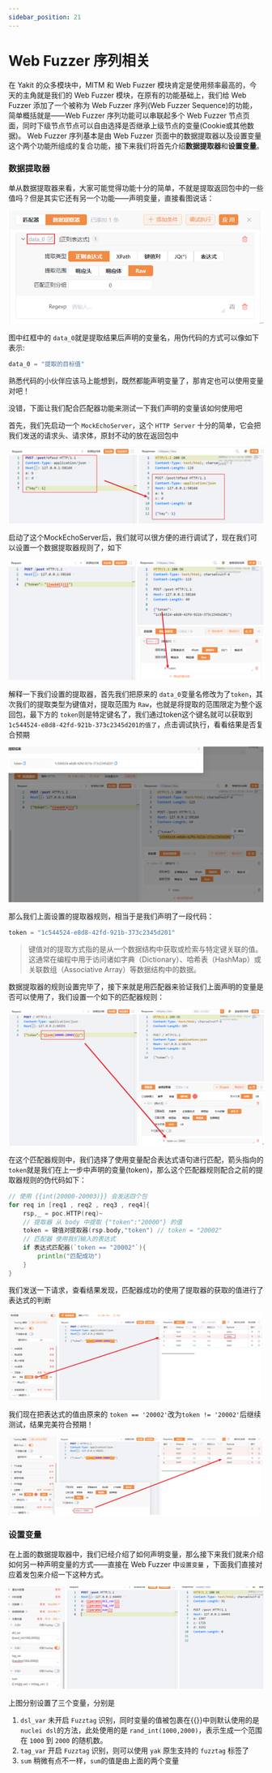 ```yaml
---
sidebar_position: 21
---
```


# Web Fuzzer 序列相关

在 Yakit 的众多模块中，MITM 和 Web Fuzzer 模块肯定是使用频率最高的，今天的主角就是我们的 Web Fuzzer 模块，在原有的功能基础上，我们给 Web Fuzzer 添加了一个被称为 Web Fuzzer 序列(Web Fuzzer Sequence)的功能，简单概括就是——Web Fuzzer 序列功能可以串联起多个 Web Fuzzer 节点页面，同时下级节点节点可以自由选择是否继承上级节点的变量(Cookie或其他数据)。
Web Fuzzer 序列基本是由 Web Fuzzer 页面中的数据提取器以及设置变量这个两个功能所组成的复合功能，接下来我们将首先介绍**数据提取器**和**设置变量**。

### 数据提取器

单从数据提取器来看，大家可能觉得功能十分的简单，不就是提取返回包中的一些值吗？但是其实它还有另一个功能——声明变量，直接看图说话：

![img.png](Fuzzer-Sequence/sequence_1.png)

图中红框中的 `data_0`就是提取结果后声明的变量名，用伪代码的方式可以像如下表示:

```go
data_0 = "提取的目标值"
```

熟悉代码的小伙伴应该马上能想到，既然都能声明变量了，那肯定也可以使用变量对吧！

没错，下面让我们配合匹配器功能来测试一下我们声明的变量该如何使用吧

首先，我们先启动一个 `MockEchoServer`，这个 `HTTP Server` 十分的简单，它会把我们发送的请求头、请求体，原封不动的放在返回包中

![img.png](Fuzzer-Sequence/sequence_2.png)

启动了这个MockEchoServer后，我们就可以很方便的进行调试了，现在我们可以设置一个数据提取器规则了，如下

![img.png](Fuzzer-Sequence/sequence_3.png)

解释一下我们设置的提取器，首先我们把原来的 `data_0`变量名修改为了`token`，其次我们的提取类型为键值对，提取范围为 `Raw`，也就是将提取的范围限定为整个返回包，最下方的 `token`则是特定键名了，我们通过token这个键名就可以获取到`1c544524-e8d8-42fd-921b-373c2345d201的值了`，点击调试执行，看看结果是否复合预期

![img.png](Fuzzer-Sequence/sequence_4.png)

那么我们上面设置的提取器规则，相当于是我们声明了一段代码：

```go
token = "1c544524-e8d8-42fd-921b-373c2345d201"
```

> 键值对的提取方式指的是从一个数据结构中获取或检索与特定键关联的值。这通常在编程中用于访问诸如字典（Dictionary）、哈希表（HashMap）或关联数组（Associative Array）等数据结构中的数据。

数据提取器的规则设置完毕了，接下来就是用匹配器来验证我们上面声明的变量是否可以使用了，我们设置一个如下的匹配器规则：

![img.png](Fuzzer-Sequence/sequence_5.png)

在这个匹配器规则中，我们选择了使用变量配合表达式语句进行匹配，箭头指向的 `token`就是我们在上一步中声明的变量(token)，那么这个匹配器规则配合之前的提取器规则的伪代码如下：

```go
// 使用 {{int(20000-20003)}} 会发送四个包
for req in [req1 , req2 , req3 , req4]{
    rsp,_ = poc.HTTP(req)~
    // 提取器 从 body 中提取 {"token":"20000"} 的值
    token = 键值对提取器(rsp.body,"token") // token = "20002"
    // 匹配器 使用我们输入的表达式
    if 表达式匹配器(`token == "20002"`){
        println("匹配成功")
    }
}
```


我们发送一下请求，查看结果发现，匹配器成功的使用了提取器的获取的值进行了表达式的判断

![img.png](Fuzzer-Sequence/sequence_6.png)

我们现在把表达式的值由原来的 `token == '20002'`改为`token != '20002'`后继续测试，结果完美符合预期！

![img.png](Fuzzer-Sequence/sequence_7.png)

### 设置变量

在上面的数据提取器中，我们已经介绍了如何声明变量，那么接下来我们就来介绍如何另一种声明变量的方式——直接在 Web Fuzzer 中`设置变量` ，下面我们直接对应着发包来介绍一下这种方式。

![img.png](Fuzzer-Sequence/sequence_8.png)

上图分别设置了三个变量，分别是
1. `dsl_var` 未开启 `Fuzztag` 识别，同时变量的值被包裹在{{}}中则默认使用的是 `nuclei dsl`的方法，此处使用的是 `rand_int(1000,2000)`，表示生成一个范围在 `1000` 到 `2000` 的随机数。
2. `tag_var` 开启 `Fuzztag` 识别，则可以使用 `yak` 原生支持的 `fuzztag` 标签了
3. `sum` 稍微有点不一样，`sum`的值是由上面的两个变量
